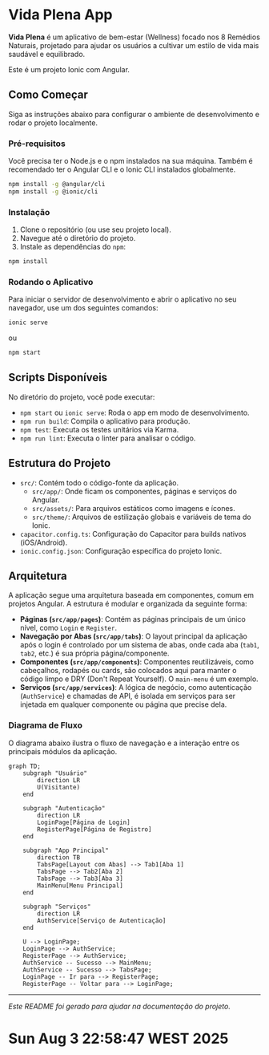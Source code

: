 # Vida Plena App

**Vida Plena** é um aplicativo de bem-estar (Wellness) focado nos 8 Remédios Naturais, projetado para ajudar os usuários a cultivar um estilo de vida mais saudável e equilibrado.

Este é um projeto Ionic com Angular.

## Como Começar

Siga as instruções abaixo para configurar o ambiente de desenvolvimento e rodar o projeto localmente.

### Pré-requisitos

Você precisa ter o Node.js e o npm instalados na sua máquina. Também é recomendado ter o Angular CLI e o Ionic CLI instalados globalmente.

```bash
npm install -g @angular/cli
npm install -g @ionic/cli
```

### Instalação

1. Clone o repositório (ou use seu projeto local).
2. Navegue até o diretório do projeto.
3. Instale as dependências do `npm`:

```bash
npm install
```

### Rodando o Aplicativo

Para iniciar o servidor de desenvolvimento e abrir o aplicativo no seu navegador, use um dos seguintes comandos:

```bash
ionic serve
```
ou
```bash
npm start
```

## Scripts Disponíveis

No diretório do projeto, você pode executar:

- `npm start` ou `ionic serve`: Roda o app em modo de desenvolvimento.
- `npm run build`: Compila o aplicativo para produção.
- `npm test`: Executa os testes unitários via Karma.
- `npm run lint`: Executa o linter para analisar o código.

## Estrutura do Projeto

- `src/`: Contém todo o código-fonte da aplicação.
  - `src/app/`: Onde ficam os componentes, páginas e serviços do Angular.
  - `src/assets/`: Para arquivos estáticos como imagens e ícones.
  - `src/theme/`: Arquivos de estilização globais e variáveis de tema do Ionic.
- `capacitor.config.ts`: Configuração do Capacitor para builds nativos (iOS/Android).
- `ionic.config.json`: Configuração específica do projeto Ionic.

## Arquitetura

A aplicação segue uma arquitetura baseada em componentes, comum em projetos Angular. A estrutura é modular e organizada da seguinte forma:

- **Páginas (`src/app/pages`)**: Contém as páginas principais de um único nível, como `Login` e `Register`.
- **Navegação por Abas (`src/app/tabs`)**: O layout principal da aplicação após o login é controlado por um sistema de abas, onde cada aba (`tab1`, `tab2`, etc.) é sua própria página/componente.
- **Componentes (`src/app/components`)**: Componentes reutilizáveis, como cabeçalhos, rodapés ou cards, são colocados aqui para manter o código limpo e DRY (Don't Repeat Yourself). O `main-menu` é um exemplo.
- **Serviços (`src/app/services`)**: A lógica de negócio, como autenticação (`AuthService`) e chamadas de API, é isolada em serviços para ser injetada em qualquer componente ou página que precise dela.

### Diagrama de Fluxo

O diagrama abaixo ilustra o fluxo de navegação e a interação entre os principais módulos da aplicação.

```mermaid
graph TD;
    subgraph "Usuário"
        direction LR
        U(Visitante)
    end

    subgraph "Autenticação"
        direction LR
        LoginPage[Página de Login]
        RegisterPage[Página de Registro]
    end

    subgraph "App Principal"
        direction TB
        TabsPage[Layout com Abas] --> Tab1[Aba 1]
        TabsPage --> Tab2[Aba 2]
        TabsPage --> Tab3[Aba 3]
        MainMenu[Menu Principal]
    end

    subgraph "Serviços"
        direction LR
        AuthService[Serviço de Autenticação]
    end

    U --> LoginPage;
    LoginPage --> AuthService;
    RegisterPage --> AuthService;
    AuthService -- Sucesso --> MainMenu;
    AuthService -- Sucesso --> TabsPage;
    LoginPage -- Ir para --> RegisterPage;
    RegisterPage -- Voltar para --> LoginPage;
```

---
*Este README foi gerado para ajudar na documentação do projeto.*
# Sun Aug  3 22:58:47 WEST 2025

